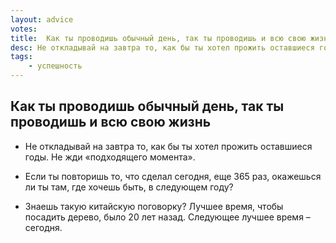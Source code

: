 ```yaml
---
layout: advice
votes:
title:  Как ты проводишь обычный день, так ты проводишь и всю свою жизнь
desc: Не откладывай на завтра то, как бы ты хотел прожить оставшиеся годы. Не жди «подходящего момента».
tags:
    - успешность
---
```


## Как ты проводишь обычный день, так ты проводишь и всю свою жизнь

- Не откладывай на завтра то, как бы ты хотел прожить оставшиеся годы. Не жди «подходящего момента».

- Если ты повторишь то, что сделал сегодня, еще 365 раз, окажешься ли ты там, где хочешь быть, в следующем году?

- Знаешь такую китайскую поговорку? Лучшее время, чтобы посадить дерево, было 20 лет назад. Следующее лучшее время – сегодня.
